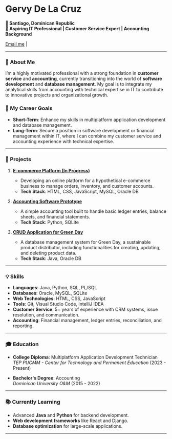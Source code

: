 # Gervy De La Cruz

**📍 Santiago, Dominican Republic**  
**🌟 Aspiring IT Professional | Customer Service Expert | Accounting Background**

[Email me](mailto:gervy_969g@hotmail.com) | 

---

### 👋 About Me

I’m a highly motivated professional with a strong foundation in **customer service** and **accounting**, currently transitioning into the world of **software development** and **database management**. My goal is to integrate my analytical skills from accounting with technical expertise in IT to contribute to innovative projects and organizational growth.

### 🎯 My Career Goals
- **Short-Term**: Enhance my skills in multiplatform application development and database management.
- **Long-Term**: Secure a position in software development or financial management within IT, where I can combine my customer service and accounting experience with technical expertise.

---

### 🚀 Projects

1. **[E-commerce Platform (In Progress)](https://github.com/your-repo)**  
   - Developing an online platform for a hypothetical e-commerce business to manage orders, inventory, and customer accounts.
   - **Tech Stack**: HTML, CSS, JavaScript, MySQL, Oracle DB

2. **[Accounting Software Prototype](https://github.com/your-repo)**  
   - A simple accounting tool built to handle basic ledger entries, balance sheets, and financial statements.
   - **Tech Stack**: Python, SQLite

3. **[CRUD Application for Green Day](https://github.com/your-repo)**  
   - A database management system for Green Day, a sustainable product distributor, including functionalities for creating, updating, and deleting product data.
   - **Tech Stack**: Java, Oracle DB

---

### 💡 Skills

- **Languages**: Java, Python, SQL, PL/SQL  
- **Databases**: Oracle, MySQL, SQLite  
- **Web Technologies**: HTML, CSS, JavaScript  
- **Tools**: Git, Visual Studio Code, IntelliJ IDEA  
- **Customer Service**: 5+ years of experience with CRM systems, issue resolution, and communication.  
- **Accounting**: Financial management, ledger entries, reconciliation, and reporting.

---

### 🎓 Education

- **College Diploma**: Multiplatform Application Development Technician  
  *TEP PUCMM - Center for Technology and Permanent Education* (2023 - Present)
  
- **Bachelor's Degree**: Accounting  
  *Dominican University O&M* (2015 - 2022)

---

### 📚 Currently Learning

- Advanced **Java** and **Python** for backend development.
- **Web development frameworks** like React and Django.
- **Database optimization** for large-scale applications.

---
